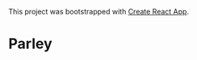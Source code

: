 This project was bootstrapped with [Create React App](https://github.com/facebook/create-react-app).

# Parley
